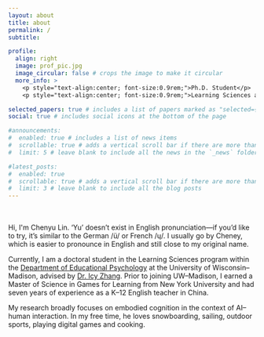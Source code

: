```yaml
---
layout: about
title: about
permalink: /
subtitle: 

profile:
  align: right
  image: prof_pic.jpg
  image_circular: false # crops the image to make it circular
  more_info: >
    <p style="text-align:center; font-size:0.9rem;">Ph.D. Student</p>
    <p style="text-align:center; font-size:0.9rem;">Learning Sciences at UW–Madison</p>

selected_papers: true # includes a list of papers marked as "selected={true}"
social: true # includes social icons at the bottom of the page

#announcements:
#  enabled: true # includes a list of news items
#  scrollable: true # adds a vertical scroll bar if there are more than 3 news items
#  limit: 5 # leave blank to include all the news in the `_news` folder

#latest_posts:
#  enabled: true
#  scrollable: true # adds a vertical scroll bar if there are more than 3 new posts items
#  limit: 3 # leave blank to include all the blog posts
---
```

<br>
<br>
Hi, I'm Chenyu Lin. ‘Yu’ doesn’t exist in English pronunciation—if you’d like to try, it’s similar to the German /ü/ or French /ɥ/. I usually go by Cheney, which is easier to pronounce in English and still close to my original name.

Currently, I am a doctoral student in the Learning Sciences program within the [Department of Educational Psychology](https://edpsych.education.wisc.edu/) at the University of Wisconsin–Madison, advised by [Dr. Icy Zhang](https://edpsych.education.wisc.edu/fac-staff/zhang-icy/). Prior to joining UW–Madison, I earned a Master of Science in Games for Learning from New York University and had seven years of experience as a K–12 English teacher in China.

My research broadly focuses on embodied cognition in the context of AI–human interaction. In my free time, he loves snowboarding, sailing, outdoor sports, playing digital games and cooking. 

